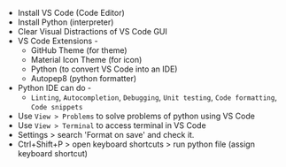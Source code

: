 - Install VS Code (Code Editor)
- Install Python (interpreter)
- Clear Visual Distractions of VS Code GUI
- VS Code Extensions -
	- GitHub Theme (for theme)
	- Material Icon Theme (for icon)
	- Python (to convert VS Code into an IDE)
	- Autopep8 (python formatter)
- Python IDE can do - 
	- `Linting`, `Autocompletion`,  `Debugging`,  `Unit testing`,  `Code formatting`, `Code snippets`
- Use `View > Problems` to solve problems of python using VS Code
- Use `View > Terminal` to access terminal in VS Code
- Settings > search 'Format on save' and check it. 
- Ctrl+Shift+P > open keyboard shortcuts > run python file (assign keyboard shortcut)
